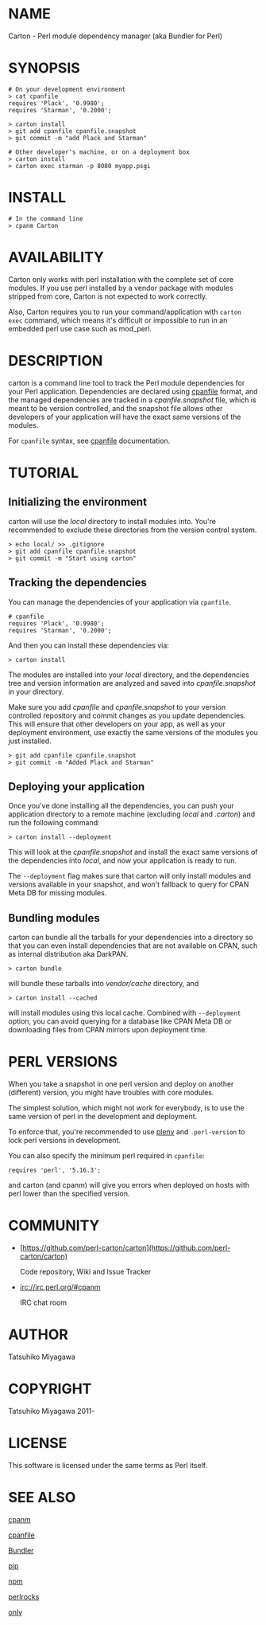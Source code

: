 # NAME

Carton - Perl module dependency manager (aka Bundler for Perl)

# SYNOPSIS

    # On your development environment
    > cat cpanfile
    requires 'Plack', '0.9980';
    requires 'Starman', '0.2000';

    > carton install
    > git add cpanfile cpanfile.snapshot
    > git commit -m "add Plack and Starman"

    # Other developer's machine, or on a deployment box
    > carton install
    > carton exec starman -p 8080 myapp.psgi

# INSTALL 

    # In the command line 
    > cpanm Carton

# AVAILABILITY

Carton only works with perl installation with the complete set of core
modules. If you use perl installed by a vendor package with modules
stripped from core, Carton is not expected to work correctly.

Also, Carton requires you to run your command/application with
`carton exec` command, which means it's difficult or impossible to
run in an embedded perl use case such as mod\_perl.

# DESCRIPTION

carton is a command line tool to track the Perl module dependencies
for your Perl application. Dependencies are declared using [cpanfile](https://metacpan.org/pod/cpanfile)
format, and the managed dependencies are tracked in a
_cpanfile.snapshot_ file, which is meant to be version controlled,
and the snapshot file allows other developers of your application will
have the exact same versions of the modules.

For `cpanfile` syntax, see [cpanfile](https://metacpan.org/pod/cpanfile) documentation.

# TUTORIAL

## Initializing the environment

carton will use the _local_ directory to install modules into. You're
recommended to exclude these directories from the version control
system.

    > echo local/ >> .gitignore
    > git add cpanfile cpanfile.snapshot
    > git commit -m "Start using carton"

## Tracking the dependencies

You can manage the dependencies of your application via `cpanfile`.

    # cpanfile
    requires 'Plack', '0.9980';
    requires 'Starman', '0.2000';

And then you can install these dependencies via:

    > carton install

The modules are installed into your _local_ directory, and the
dependencies tree and version information are analyzed and saved into
_cpanfile.snapshot_ in your directory.

Make sure you add _cpanfile_ and _cpanfile.snapshot_ to your version
controlled repository and commit changes as you update
dependencies. This will ensure that other developers on your app, as
well as your deployment environment, use exactly the same versions of
the modules you just installed.

    > git add cpanfile cpanfile.snapshot
    > git commit -m "Added Plack and Starman"

## Deploying your application

Once you've done installing all the dependencies, you can push your
application directory to a remote machine (excluding _local_ and
_.carton_) and run the following command:

    > carton install --deployment

This will look at the _cpanfile.snapshot_ and install the exact same
versions of the dependencies into _local_, and now your application
is ready to run.

The `--deployment` flag makes sure that carton will only install
modules and versions available in your snapshot, and won't fallback to
query for CPAN Meta DB for missing modules.

## Bundling modules

carton can bundle all the tarballs for your dependencies into a
directory so that you can even install dependencies that are not
available on CPAN, such as internal distribution aka DarkPAN.

    > carton bundle

will bundle these tarballs into _vendor/cache_ directory, and

    > carton install --cached

will install modules using this local cache. Combined with
`--deployment` option, you can avoid querying for a database like
CPAN Meta DB or downloading files from CPAN mirrors upon deployment
time.

# PERL VERSIONS

When you take a snapshot in one perl version and deploy on another
(different) version, you might have troubles with core modules.

The simplest solution, which might not work for everybody, is to use
the same version of perl in the development and deployment.

To enforce that, you're recommended to use [plenv](https://metacpan.org/pod/plenv) and
`.perl-version` to lock perl versions in development.

You can also specify the minimum perl required in `cpanfile`:

    requires 'perl', '5.16.3';

and carton (and cpanm) will give you errors when deployed on hosts
with perl lower than the specified version.

# COMMUNITY

- [https://github.com/perl-carton/carton](https://github.com/perl-carton/carton)

    Code repository, Wiki and Issue Tracker

- [irc://irc.perl.org/#cpanm](irc://irc.perl.org/#cpanm)

    IRC chat room

# AUTHOR

Tatsuhiko Miyagawa

# COPYRIGHT

Tatsuhiko Miyagawa 2011-

# LICENSE

This software is licensed under the same terms as Perl itself.

# SEE ALSO

[cpanm](https://metacpan.org/pod/cpanm)

[cpanfile](https://metacpan.org/pod/cpanfile)

[Bundler](http://gembundler.com/)

[pip](http://pypi.python.org/pypi/pip)

[npm](http://npmjs.org/)

[perlrocks](https://github.com/gugod/perlrocks)

[only](https://metacpan.org/pod/only)
